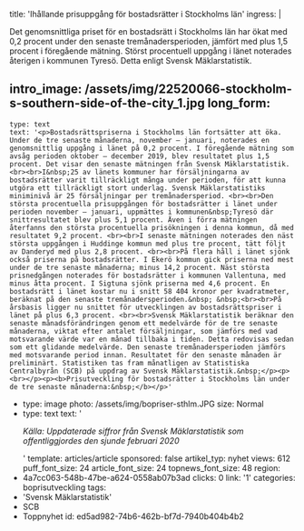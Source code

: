 title: 'Ihållande prisuppgång för bostadsrätter i Stockholms län'
ingress: |
  <p>Det genomsnittliga priset för en bostadsrätt i Stockholms län har ökat med 0,2 procent under den senaste tremånadersperioden, jämfört med plus 1,5 procent i föregående mätning. Störst procentuell uppgång i länet noterades återigen i kommunen Tyresö. Detta enligt Svensk Mäklarstatistik.
  </p>
  
intro_image: /assets/img/22520066-stockholm-s-southern-side-of-the-city_1.jpg
long_form:
  -
    type: text
    text: '<p>Bostadsrättspriserna i Stockholms län fortsätter att öka. Under de tre senaste månaderna, november – januari, noterades en genomsnittlig uppgång i länet på 0,2 procent. I föregående mätning som avsåg perioden oktober – december 2019, blev resultatet plus 1,5 procent. Det visar den senaste mätningen från Svensk Mäklarstatistik.<br><br>I&nbsp;25 av länets kommuner har försäljningarna av bostadsrätter varit tillräckligt många under perioden, för att kunna utgöra ett tillräckligt stort underlag. Svensk Mäklarstatistiks miniminivå är 25 försäljningar per tremånadersperiod. <br><br>Den största procentuella prisuppgången för bostadsrätter i länet under perioden november – januari, uppmättes i kommunen&nbsp;Tyresö där snittresultatet blev plus 5,1 procent. Även i förra mätningen återfanns den största procentuella prisökningen i denna kommun, då med resultatet 9,2 procent. <br><br>I senaste mätningen noterades den näst största uppgången i Huddinge kommun med plus tre procent, tätt följt av Danderyd med plus 2,8 procent. <br><br>På flera håll i länet sjönk också priserna på bostadsrätter. I Ekerö kommun gick priserna ned mest under de tre senaste månaderna; minus 14,2 procent. Näst största prisnedgången noterades för bostadsrätter i kommunen Vallentuna, med minus åtta procent. I Sigtuna sjönk priserna med 4,6 procent. En bostadsrätt i länet kostar nu i snitt 58 404 kronor per kvadratmeter, beräknat på den senaste tremånadersperioden.&nbsp; &nbsp;<br><br>På årsbasis ligger nu snittet för utvecklingen av bostadsrättspriser i länet på plus 6,3 procent. <br><br>Svensk Mäklarstatistik beräknar den senaste månadsförändringen genom ett medelvärde för de tre senaste månaderna, viktat efter antalet försäljningar, som jämförs med vad motsvarande värde var en månad tillbaka i tiden. Detta redovisas sedan som ett glidande medelvärde. Den senaste tremånadersperioden jämförs med motsvarande period innan. Resultatet för den senaste månaden är preliminärt. Statistiken tas fram månatligen av Statistiska Centralbyrån (SCB) på uppdrag av Svensk Mäklarstatistik.&nbsp;</p><p><br></p><p><b>Prisutveckling för bostadsrätter i Stockholms län under de tre senaste månaderna:&nbsp;</b></p>'
  -
    type: image
    photo: /assets/img/bopriser-sthlm.JPG
    size: Normal
  -
    type: text
    text: '<p><i>Källa: Uppdaterade siffror från Svensk Mäklarstatistik som offentliggjordes den sjunde februari 2020&nbsp;</i></p>'
template: articles/article
sponsored: false
artikel_typ: nyhet
views: 612
puff_font_size: 24
article_font_size: 24
topnews_font_size: 48
region:
  - 4a7cc063-548b-47be-a624-0558ab07b3ad
clicks: 0
link: '1'
categories: boprisutveckling
tags:
  - 'Svensk Mäklarstatistik'
  - SCB
  - Toppnyhet
id: ed5ad982-74b6-462b-bf7d-7940b404b4b2
